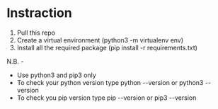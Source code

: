 # Instraction
1. Pull this repo
2. Create a virtual environment (python3 -m virtualenv env)
3. Install all the required package (pip install -r requirements.txt)

N.B. - 
* Use python3 and pip3 only
* To check your python version type python --version or python3 --version
* To check you pip version type pip --version or pip3 --version
